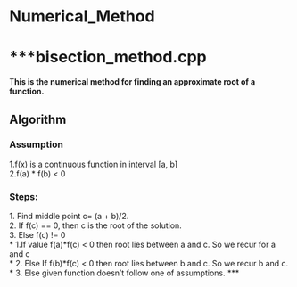 # Numerical_Method<br>
<h1>***bisection_method.cpp</h1>
<p>T<b>his is the numerical method for finding an approximate root of a function.</b></p>
<h2>Algorithm</h2>
<h3>Assumption</h3>
1.f(x) is a continuous function in interval [a, b]<br>
2.f(a) * f(b) < 0<br>
<h3>Steps:</h3>
1. Find middle point c= (a + b)/2.<br>
2. If f(c) == 0, then c is the root of the solution.<br>
3. Else f(c) != 0<br>
  * 1.If value f(a)*f(c) < 0 then root lies between a and c. So we recur for a and c<br>
  * 2. Else If f(b)*f(c) < 0 then root lies between b and c. So we recur b and c.<br>
  * 3. Else given function doesn’t follow one of assumptions.
***
